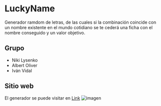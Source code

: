 # LuckyName
Generador ramdom de letras, de las cuales si la combinación coincide con un nombre existente en el mundo cotidiano se te cederá una ficha con el nombre conseguido y un valor objetivo.

## Grupo

- Niki Lysenko
- Albert Oliver
- Iván Vidal

## Sitio web
El generador se puede visitar en
[Link](http://luckyname.fun "LuckyName")
![imagen](https://user-images.githubusercontent.com/57540163/110508820-b796dd00-8101-11eb-853d-a7404fc2cd92.png)
